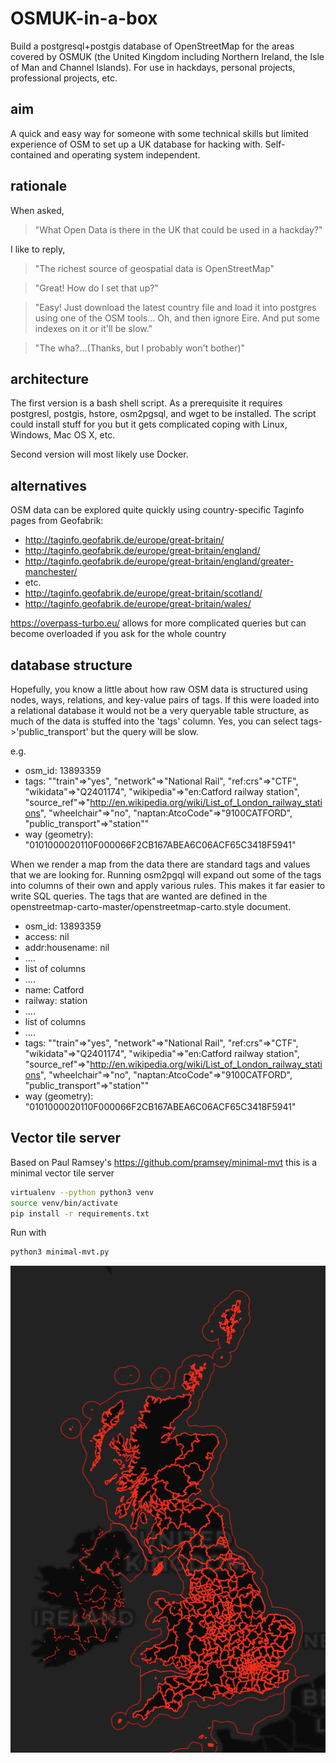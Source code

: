 # OSMUK-in-a-box
Build a postgresql+postgis database of OpenStreetMap for the areas covered by OSMUK (the United Kingdom including Northern Ireland, the Isle of Man and Channel Islands). For use in hackdays, personal projects, professional projects, etc.

## aim
A quick and easy way for someone with some technical skills but limited experience of OSM to set up a UK database for hacking with. Self-contained and operating system independent.

## rationale
When asked,
> "What Open Data is there in the UK that could be used in a hackday?"

I like to reply,

> "The richest source of geospatial data is OpenStreetMap"

> "Great! How do I set that up?"

> "Easy! Just download the latest country file and load it into postgres using one of the OSM tools... Oh, and then ignore Eire. And put some indexes on it or it'll be slow."

> "The wha?...(Thanks, but I probably won't bother)"

## architecture
The first version is a bash shell script. As a prerequisite it requires postgresl, postgis, hstore, osm2pgsql, and wget to be installed. The script could install stuff for you but it gets complicated coping with Linux, Windows, Mac OS X, etc.

Second version will most likely use Docker.

## alternatives
OSM data can be explored quite quickly using country-specific Taginfo pages from Geofabrik:

* http://taginfo.geofabrik.de/europe/great-britain/
* http://taginfo.geofabrik.de/europe/great-britain/england/
* http://taginfo.geofabrik.de/europe/great-britain/england/greater-manchester/
* etc.
* http://taginfo.geofabrik.de/europe/great-britain/scotland/
* http://taginfo.geofabrik.de/europe/great-britain/wales/

https://overpass-turbo.eu/ allows for more complicated queries but can become overloaded if you ask for the whole country

## database structure
Hopefully, you know a little about how raw OSM data is structured using nodes, ways, relations, and key-value pairs of tags. If this were loaded into a relational database it would not be a very queryable table structure, as much of the data is stuffed into the 'tags' column. Yes, you can select tags->'public_transport' but the query will be slow.

e.g.
* osm_id: 13893359
* tags: ""train"=>"yes", "network"=>"National Rail", "ref:crs"=>"CTF", "wikidata"=>"Q2401174", "wikipedia"=>"en:Catford railway station", "source_ref"=>"http://en.wikipedia.org/wiki/List_of_London_railway_stations", "wheelchair"=>"no", "naptan:AtcoCode"=>"9100CATFORD", "public_transport"=>"station""
* way (geometry): "0101000020110F000066F2CB167ABEA6C06ACF65C3418F5941"

When we render a map from the data there are standard tags and values that we are looking for. Running osm2pgql will expand out some of the tags into columns of their own and apply various rules. This makes it far easier to write SQL queries. The tags that are wanted are defined in the openstreetmap-carto-master/openstreetmap-carto.style document.

* osm_id: 13893359
* access: nil
* addr:housename: nil
* ....
* list of columns
* ....
* name: Catford
* railway: station
* ....
* list of columns
* ....
* tags: ""train"=>"yes", "network"=>"National Rail", "ref:crs"=>"CTF", "wikidata"=>"Q2401174", "wikipedia"=>"en:Catford railway station", "source_ref"=>"http://en.wikipedia.org/wiki/List_of_London_railway_stations", "wheelchair"=>"no", "naptan:AtcoCode"=>"9100CATFORD", "public_transport"=>"station""
* way (geometry): "0101000020110F000066F2CB167ABEA6C06ACF65C3418F5941"

## Vector tile server
Based on Paul Ramsey's https://github.com/pramsey/minimal-mvt this is a minimal vector tile server

```sh
virtualenv --python python3 venv
source venv/bin/activate
pip install -r requirements.txt
```

Run with
```sh
python3 minimal-mvt.py
```

![Screenshot of Mapbox GL Example](mapbox-gl.png)
